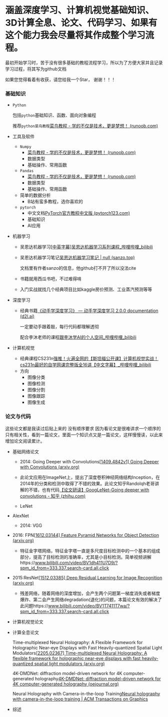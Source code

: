 # 涵盖深度学习、计算机视觉基础知识、3D计算全息、论文、代码学习、如果有这个能力我会尽量将其作成整个学习流程。
最初开始学习时，苦于没有很多基础的教程流程学习，所以为了方便大家并且记录学习过程，将其写为github文档

如果您觉得看着有收获，请您给我一个Star， 谢谢！！！

### 基础知识

- `Python`

  包括`python`基础知识、函数、面向对象编程

  推荐`python菜鸟教程`[菜鸟教程 - 学的不仅是技术，更是梦想！ (runoob.com)](https://www.runoob.com/)

- 工具及软件

  - `Numpy`
    - [菜鸟教程 - 学的不仅是技术，更是梦想！ (runoob.com)](https://www.runoob.com/)
    - 数据类型
    - 基础操作、常用函数
  - `Pandas`
    - [菜鸟教程 - 学的不仅是技术，更是梦想！ (runoob.com)](https://www.runoob.com/)
    - 数据类型
    - 基础操作、常用函数
  - 简单的数据分析
    - B站有蛮多教程，选你喜欢的
  - `pytorch`
    - 中文文档[PyTorch官方教程中文版 (pytorch123.com)](https://pytorch123.com/)
    - 基础知识
    - AI应用

- 机器学习

  - 吴恩达机器学习[[中英字幕\]吴恩达机器学习系列课程_哔哩哔哩_bilibili](https://www.bilibili.com/video/BV164411b7dx/?spm_id_from=333.337.search-card.all.click)

  - 吴恩达机器学习笔记[吴恩达机器学习笔记 | null (sanzo.top)](https://sanzo.top/Default/ml-AndrewNg/)

    文档里有作者sanzo的信息，他github打不开了所以没法cite

  - 书籍就用西瓜书吧，不过难得啃

  - 入门实战就找几个经典项目比如kaggle房价预测、工业蒸汽预测等等

- 深度学习

  - 经典书籍[《动手学深度学习》 — 动手学深度学习 2.0.0 documentation (d2l.ai)](http://zh-v2.d2l.ai/index.html)

    一定要动手跟着敲，每行代码都理解透彻

    配合李沐老师的课程[跟李沐学AI的个人空间_哔哩哔哩_bilibili](https://space.bilibili.com/1567748478/channel/seriesdetail?sid=358497)

- 计算机视觉

  - 经典课程CS231n[强推！火遍全网的【斯坦福公开课】计算机视觉实战！cs231n最好的自学网课完整版全16讲【中文字幕】_哔哩哔哩_bilibili](https://www.bilibili.com/video/BV1i14y1w7GJ/?spm_id_from=333.337.search-card.all.click&vd_source=208645f0286620467bdaf247e63c7958)
  - 方向
    - 图像分类
    - 图像检测
    - 图像分割
    - 图像跟踪
    - 图像生成

### 论文与代码

这些论文都是我读过后贴上来的 没有顺序要求 因为看论文是很难讲求一个顺序的 只有相关性，看到一篇论文，里面一个知识点又是一篇论文，这样慢慢读，以此来增加论文阅读累计。

- 基础网络论文

  - 2014: Going Deeper with Convolutions[[1409.4842v1\] Going Deeper with Convolutions (arxiv.org)](https://arxiv.org/abs/1409.4842v1)
  - 此论文应用在ImageNet上，提出了深度卷积神经网络结构Inception，在2014年的分类和检测中取得了不错的效果。此论文知乎Randolqh老哥讲解的不错，也有代码[【论文研读】GoogLeNet-Going deeper with convolutions - 知乎 (zhihu.com)](https://zhuanlan.zhihu.com/p/482776152)
  

  - LeNet
  
- AlexNet
  - 2014: VGG
  
- 2016: FPN[[1612.03144\] Feature Pyramid Networks for Object Detection (arxiv.org)](https://arxiv.org/abs/1612.03144)
    - 特征金字塔网络，特征金字塔一直是多尺度目标检测中的一个基本的组成部分，提高了目标检测的准确率，尤其是小目标检测。简单视频讲解https://www.bilibili.com/video/BV1dh411U7D9/?spm_id_from=333.337.search-card.all.click

- 2015:ResNet[[1512.03385\] Deep Residual Learning for Image Recognition (arxiv.org)](https://arxiv.org/abs/1512.03385)
    
    - 残差网络，随着网络的深度增加，会产生两个问题第一梯度消失或者梯度爆炸、第二会产生网络degradation(退化)的问题，本篇论文有效的解决了此问题https://www.bilibili.com/video/BV1T7411T7wa/?spm_id_from=333.337.search-card.all.click
    
- 计算机视觉论文

    

- 计算全息论文

  Time-multiplexed Neural Holography: A Flexible Framework for Holographic Near-eye Displays with Fast Heavily-quantized Spatial Light Modulators[[2205.02367\] Time-multiplexed Neural Holography: A flexible framework for holographic near-eye displays with fast heavily-quantized spatial light modulators (arxiv.org)](https://arxiv.org/abs/2205.02367)

  4K-DMDNet: diffraction model-driven network for 4K computer-generated holography[4K-DMDNet: diffraction model-driven network for 4K computer-generated holography (oejournal.org)](https://www.oejournal.org/article/doi/10.29026/oea.2023.220135?viewType=HTML)

  Neural Holography with Camera-in-the-loop Training[Neural holography with camera-in-the-loop training | ACM Transactions on Graphics](https://dl.acm.org/doi/10.1145/3414685.3417802)

- 综述
